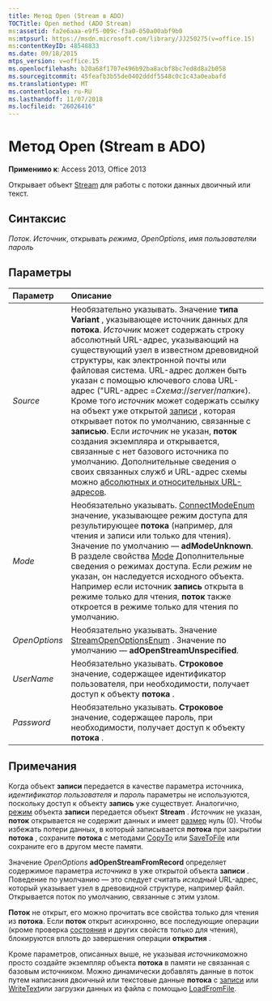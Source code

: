```yaml
---
title: Метод Open (Stream в ADO)
TOCTitle: Open method (ADO Stream)
ms:assetid: fa2e6aaa-e9f5-009c-f3a0-050a00abf9b0
ms:mtpsurl: https://msdn.microsoft.com/library/JJ250275(v=office.15)
ms:contentKeyID: 48548833
ms.date: 09/18/2015
mtps_version: v=office.15
ms.openlocfilehash: b20a68f1707e496b92ba8acbf8bc7ed8d8a2b058
ms.sourcegitcommit: 45feafb3b55de0402dddf5548c0c1c43a0eabafd
ms.translationtype: MT
ms.contentlocale: ru-RU
ms.lasthandoff: 11/07/2018
ms.locfileid: "26026416"
---
```

# <a name="open-method-ado-stream"></a>Метод Open (Stream в ADO)


**Применимо к**: Access 2013, Office 2013


Открывает объект [Stream](stream-object-ado.md) для работы с потоки данных двоичный или текст.

## <a name="syntax"></a>Синтаксис

*Поток*. *Источник*, открывать *режима*, *OpenOptions*, *имя пользователя*и *пароль*

## <a name="parameters"></a>Параметры

|Параметр|Описание|
|:--------|:----------|
|*Source* |Необязательно указывать. Значение **типа Variant** , указывающее источник данных для **потока**. *Источник* может содержать строку абсолютный URL-адрес, указывающий на существующий узел в известном древовидной структуры, как электронной почты или файловая система. URL-адрес должен быть указан с помощью ключевого слова URL-адрес ("URL-адрес =*Схема*://*server*/*папки*«). Кроме того *источник* может содержать ссылку на объект уже открытой [записи](record-object-ado.md) , которая открывает поток по умолчанию, связанные с **записью**. Если *источник* не указан, **поток** создания экземпляра и открывается, связанные с нет базового источника по умолчанию. Дополнительные сведения о своих связанных служб и URL-адрес схемы можно [абсолютных и относительных URL-адресов](absolute-and-relative-urls.md).|
|*Mode* |Необязательно указывать. [ConnectModeEnum](connectmodeenum.md) значение, указывающее режим доступа для результирующее **потока** (например, для чтения и записи или только для чтения). Значение по умолчанию — **adModeUnknown**. В разделе свойства [Mode](mode-property-ado.md) Дополнительные сведения о режимах доступа. Если *режим* не указан, он наследуется исходного объекта. Например если источник **запись** открыта в режиме только для чтения, **поток** также откроется в режиме только для чтения по умолчанию.|
|*OpenOptions* |Необязательно указывать. Значение [StreamOpenOptionsEnum](streamopenoptionsenum.md) . Значение по умолчанию — **adOpenStreamUnspecified**.|
|*UserName* |Необязательно указывать. **Строковое** значение, содержащее идентификатор пользователя, при необходимости, получает доступ к объекту **потока** .|
|*Password* |Необязательно указывать. **Строковое** значение, содержащее пароль, при необходимости, получает доступ к объекту **потока** .|

## <a name="remarks"></a>Примечания

Когда объект **записи** передается в качестве параметра источника, *идентификатор пользователя* и *пароль* параметры не используются, поскольку доступ к объекту **запись** уже существует. Аналогично, [режим](mode-property-ado.md) объекта **записи** передается объект **Stream** . *Источник* не указан, **поток** открывается не содержит данных и имеет [размер](https://docs.microsoft.com/office/vba/access/concepts/miscellaneous/size-property-ado-stream) нуль (0). Чтобы избежать потери данных, в который записывается **потока** при закрытии **потока** , сохраните **потока** с методами [CopyTo](copyto-method-ado.md) или [SaveToFile](savetofile-method-ado.md) или сохраните его в другом месте памяти.

Значение *OpenOptions* **adOpenStreamFromRecord** определяет содержимое параметра *источника* в уже открытой объекта **записи** . Поведение по умолчанию — это следует считать *исходный* URL-адрес, который указывает узел в древовидной структуре, например файл. Открывается поток по умолчанию, связанные с этим узлом.

**Поток** не открыт, его можно прочитать все свойства только для чтения из **потока**. Если **поток** открыт асинхронно, все последующие операции (кроме проверка [состояния](state-property-ado.md) и других свойств только для чтения), блокируются вплоть до завершения операции **открытия** .

Кроме параметров, описанных выше, не указывая *источника*можно просто создайте экземпляр объекта **потока** в памяти не связанная с базовым источником. Можно динамически добавлять данные в поток путем написания двоичный или текстовые данные **потока** с [записи](write-method-ado.md) или [WriteText](writetext-method-ado.md)или загрузки данных из файла с помощью [LoadFromFile](loadfromfile-method-ado.md).

